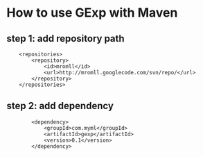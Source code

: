 # How to use GExp with Maven #

## step 1: add repository path ##
```
    <repositories>
        <repository>
            <id>mromll</id>
            <url>http://mromll.googlecode.com/svn/repo/</url>
        </repository>
    </repositories>
```

## step 2: add dependency ##
```
        <dependency>
            <groupId>com.myml</groupId>
            <artifactId>gexp</artifactId>
            <version>0.1</version>
        </dependency>
```